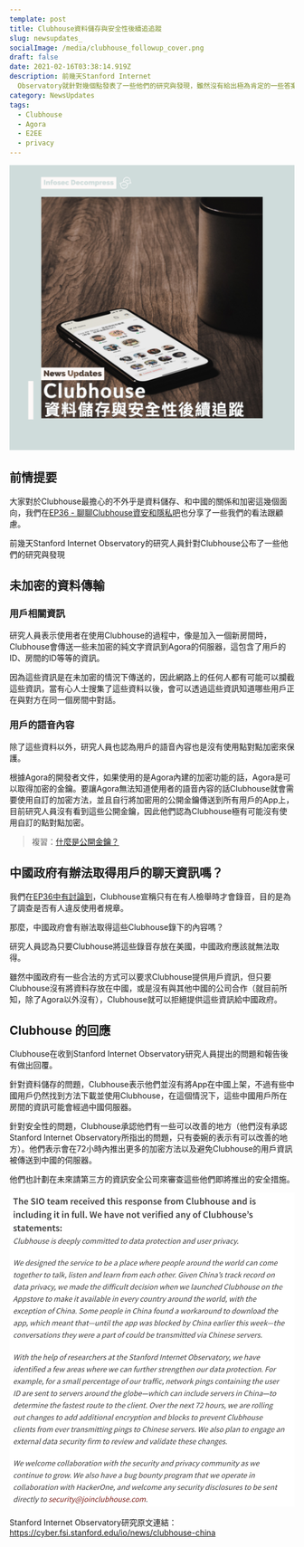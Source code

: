 ```yaml
---
template: post
title: Clubhouse資料儲存與安全性後續追追蹤
slug: newsupdates_
socialImage: /media/clubhouse_followup_cover.png
draft: false
date: 2021-02-16T03:38:14.919Z
description: 前幾天Stanford Internet
  Observatory就針對幾個點發表了一些他們的研究與發現，雖然沒有給出極為肯定的一些答案，大部分的問題都還是有點模糊的，但他們的發表還是把Clubhouse官方釣出來針對資料儲存與安全性給予回應
category: NewsUpdates
tags:
  - Clubhouse
  - Agora
  - E2EE
  - privacy
---
```

![](/media/clubhouse_followup_cover.png)

## 前情提要

大家對於Clubhouse最擔心的不外乎是資料儲存、和中國的關係和加密這幾個面向，我們在[EP36 - 聊聊Clubhouse資安和隱私吧](/posts/ep36_clubhouse_security_and_privacy)也分享了一些我們的看法跟顧慮。

前幾天Stanford Internet Observatory的研究人員針對Clubhouse公布了一些他們的研究與發現

## 未加密的資料傳輸

### 用戶相關資訊

研究人員表示使用者在使用Clubhouse的過程中，像是加入一個新房間時，Clubhouse會傳送一些未加密的純文字資訊到Agora的伺服器，這包含了用戶的ID、房間的ID等等的資訊。

因為這些資訊是在未加密的情況下傳送的，因此網路上的任何人都有可能可以攔截這些資訊，當有心人士搜集了這些資料以後，會可以透過這些資訊知道哪些用戶正在與對方在同一個房間中對話。

### 用戶的語音內容

除了這些資料以外，研究人員也認為用戶的語音內容也是沒有使用點對點加密來保護。

根據Agora的開發者文件，如果使用的是Agora內建的加密功能的話，Agora是可以取得加密的金鑰。要讓Agora無法知道使用者的語音內容的話Clubhouse就會需要使用自訂的加密方法，並且自行將加密用的公開金鑰傳送到所有用戶的App上，目前研究人員沒有看到這些公開金鑰，因此他們認為Clubhouse極有可能沒有使用自訂的點對點加密。

> 複習：[什麼是公開金鑰？](/posts/ep21_public_key_encryption)

## 中國政府有辦法取得用戶的聊天資訊嗎？

我們在[EP36中有討論到](https://infosecdecompress.com/posts/ep36_clubhouse_security_and_privacy#clubhouse%E6%9C%83%E9%8C%84%E9%9F%B3%E5%97%8E%EF%BC%9F)，Clubhouse宣稱只有在有人檢舉時才會錄音，目的是為了調查是否有人違反使用者規章。

那麼，中國政府會有辦法取得這些Clubhouse錄下的內容嗎？

研究人員認為只要Clubhouse將這些錄音存放在美國，中國政府應該就無法取得。

雖然中國政府有一些合法的方式可以要求Clubhouse提供用戶資訊，但只要Clubhouse沒有將資料存放在中國，或是沒有與其他中國的公司合作（就目前所知，除了Agora以外沒有），Clubhouse就可以拒絕提供這些資訊給中國政府。

## Clubhouse 的回應

Clubhouse在收到Stanford Internet Observatory研究人員提出的問題和報告後有做出回覆。

針對資料儲存的問題，Clubhouse表示他們並沒有將App在中國上架，不過有些中國用戶仍然找到方法下載並使用Clubhouse，在這個情況下，這些中國用戶所在房間的資訊可能會經過中國伺服器。

針對安全性的問題，Clubhouse承認他們有一些可以改善的地方（他們沒有承認Stanford Internet Observatory所指出的問題，只有委婉的表示有可以改善的地方）。他們表示會在72小時內推出更多的加密方法以及避免Clubhouse的用戶資訊被傳送到中國的伺服器。

他們也計劃在未來請第三方的資訊安全公司來審查這些他們即將推出的安全措施。

![](/media/clubhouse_followup_response.png)

Stanford Internet Observatory研究原文連結：[](https://cyber.fsi.stanford.edu/io/news/clubhouse-china)<https://cyber.fsi.stanford.edu/io/news/clubhouse-china>